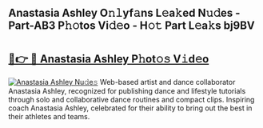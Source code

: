 ## Anastasia Ashley O𝚗𝚕yf𝚊ns L𝚎a𝚔ed N𝚞𝚍es - Part-AB3 P𝚑𝚘tos Vi𝚍𝚎o - H𝚘𝚝 Part L𝚎a𝚔s bj9BV

# <h2><a href="http://kfddq2.oniu.top/?m=Anastasia+Ashley">🔗👉 🔴 Anastasia Ashley P𝚑ot𝚘𝚜 V𝚒d𝚎o</a></h2>

[![Anastasia Ashley Nu𝚍e𝚜](https://i.imgur.com/0qMVB7G.gif)](http://kfddq2.oniu.top/?m=Anastasia+Ashley)
Web-based artist and dance collaborator Anastasia Ashley, recognized for publishing dance and lifestyle tutorials through solo and collaborative dance routines and compact clips. Inspiring coach Anastasia Ashley, celebrated for their ability to bring out the best in their athletes and teams.  
